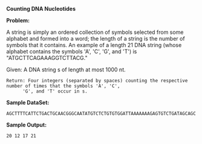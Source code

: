 **Counting DNA Nucleotides**

**Problem:**
	
  A string is simply an ordered collection of symbols selected from some alphabet and formed into a word; the length 
  of a string is the number of symbols that it contains.
  An example of a length 21 DNA string (whose alphabet contains the symbols 'A', 'C', 'G', and 'T') is 
  "ATGCTTCAGAAAGGTCTTACG."
	
  Given: A DNA string s of length at most 1000 nt.
	
	Return: Four integers (separated by spaces) counting the respective number of times that the symbols 'A', 'C', 
          'G', and 'T' occur in s.
	
**Sample DataSet:**
	
	AGCTTTTCATTCTGACTGCAACGGGCAATATGTCTCTGTGTGGATTAAAAAAAGAGTGTCTGATAGCAGC
  
**Sample Output:**
	
	20 12 17 21
